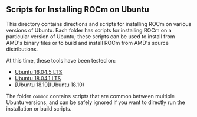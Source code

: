 ## Scripts for Installing ROCm on Ubuntu

This directory contains directions and scripts for installing ROCm on various versions of Ubuntu.
Each folder has scripts for installing ROCm on a particular version of Ubuntu; these scripts can be used to install from AMD's binary files or to build and install ROCm from AMD's source distributions.

At this time, these tools have been tested on:

- [Ubuntu 16.04.5 LTS](Ubuntu_16.04)
- [Ubuntu 18.04.1 LTS](Ubuntu_18.04)
- [Ubuntu 18.10](Ubuntu 18.10)

The folder `common` contains scripts that are common between multiple Ubuntu versions, and can be safely ignored if you want to directly run the installation or build scripts.
